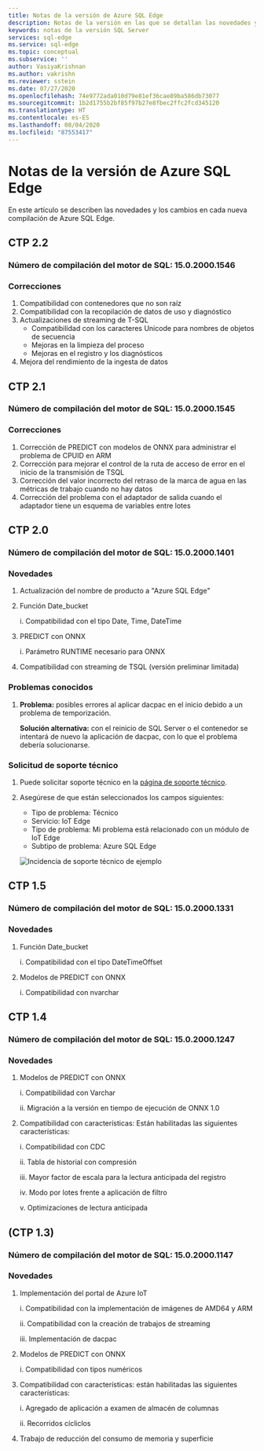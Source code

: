```yaml
---
title: Notas de la versión de Azure SQL Edge
description: Notas de la versión en las que se detallan las novedades y los cambios en las imágenes de Azure SQL Edge
keywords: notas de la versión SQL Server
services: sql-edge
ms.service: sql-edge
ms.topic: conceptual
ms.subservice: ''
author: VasiyaKrishnan
ms.author: vakrishn
ms.reviewer: sstein
ms.date: 07/27/2020
ms.openlocfilehash: 74e9772ada010d79e81ef36cae89ba586db73077
ms.sourcegitcommit: 1b2d1755b2bf85f97b27e8fbec2ffc2fcd345120
ms.translationtype: HT
ms.contentlocale: es-ES
ms.lasthandoff: 08/04/2020
ms.locfileid: "87553417"
---
```

# <a name="azure-sql-edge-release-notes"></a>Notas de la versión de Azure SQL Edge 

En este artículo se describen las novedades y los cambios en cada nueva compilación de Azure SQL Edge.

## <a name="ctp-22"></a>CTP 2.2
### <a name="sql-engine-build-number---15020001546"></a>Número de compilación del motor de SQL: 15.0.2000.1546
### <a name="fixes"></a>Correcciones
1. Compatibilidad con contenedores que no son raíz 
2. Compatibilidad con la recopilación de datos de uso y diagnóstico 
3. Actualizaciones de streaming de T-SQL
   - Compatibilidad con los caracteres Unicode para nombres de objetos de secuencia
   - Mejoras en la limpieza del proceso
   - Mejoras en el registro y los diagnósticos
4. Mejora del rendimiento de la ingesta de datos

## <a name="ctp-21"></a>CTP 2.1 
### <a name="sql-engine-build-number---15020001545"></a>Número de compilación del motor de SQL: 15.0.2000.1545
### <a name="fixes"></a>Correcciones
1. Corrección de PREDICT con modelos de ONNX para administrar el problema de CPUID en ARM 
2. Corrección para mejorar el control de la ruta de acceso de error en el inicio de la transmisión de TSQL 
3. Corrección del valor incorrecto del retraso de la marca de agua en las métricas de trabajo cuando no hay datos 
4. Corrección del problema con el adaptador de salida cuando el adaptador tiene un esquema de variables entre lotes  

## <a name="ctp-20"></a>CTP 2.0 
### <a name="sql-engine-build-number---15020001401"></a>Número de compilación del motor de SQL: 15.0.2000.1401
### <a name="whats-new"></a>Novedades
1.  Actualización del nombre de producto a "Azure SQL Edge"
1.  Función Date_bucket

    i.  Compatibilidad con el tipo Date, Time, DateTime
3.  PREDICT con ONNX
    
    i.  Parámetro RUNTIME necesario para ONNX 
    
4.  Compatibilidad con streaming de TSQL (versión preliminar limitada) 
 
### <a name="known-issues"></a>Problemas conocidos

1. <b>Problema:</b> posibles errores al aplicar dacpac en el inicio debido a un problema de temporización.

    <b>Solución alternativa:</b> con el reinicio de SQL Server o el contenedor se intentará de nuevo la aplicación de dacpac, con lo que el problema debería solucionarse.
### <a name="request-support"></a>Solicitud de soporte técnico
1. Puede solicitar soporte técnico en la [página de soporte técnico](https://ms.portal.azure.com/#blade/Microsoft_Azure_Support/HelpAndSupportBlade/newsupportrequest).

4. Asegúrese de que están seleccionados los campos siguientes: 
    * Tipo de problema: Técnico 
    * Servicio: IoT Edge
    * Tipo de problema: Mi problema está relacionado con un módulo de IoT Edge
    * Subtipo de problema: Azure SQL Edge

   ![Incidencia de soporte técnico de ejemplo](media/get-support/support-ticket.png)

## <a name="ctp-15"></a>CTP 1.5
### <a name="sql-engine-build-number---15020001331"></a>Número de compilación del motor de SQL: 15.0.2000.1331
### <a name="whats-new"></a>Novedades
1. Función Date_bucket
    
    i. Compatibilidad con el tipo DateTimeOffset
2. Modelos de PREDICT con ONNX

    i. Compatibilidad con nvarchar
 
## <a name="ctp-14"></a>CTP 1.4
### <a name="sql-engine-build-number---15020001247"></a>Número de compilación del motor de SQL: 15.0.2000.1247
### <a name="whats-new"></a>Novedades
1.  Modelos de PREDICT con ONNX
 
    i.  Compatibilidad con Varchar
    
    ii. Migración a la versión en tiempo de ejecución de ONNX 1.0 
2.  Compatibilidad con características: Están habilitadas las siguientes características:

    i.   Compatibilidad con CDC

    ii.  Tabla de historial con compresión

    iii. Mayor factor de escala para la lectura anticipada del registro

    iv.  Modo por lotes frente a aplicación de filtro

    v.   Optimizaciones de lectura anticipada
 
## <a name="ctp-13"></a>(CTP 1.3)
### <a name="sql-engine-build-number---15020001147"></a>Número de compilación del motor de SQL: 15.0.2000.1147
### <a name="whats-new"></a>Novedades
1. Implementación del portal de Azure IoT 

    i.   Compatibilidad con la implementación de imágenes de AMD64 y ARM

    ii.  Compatibilidad con la creación de trabajos de streaming

    iii. Implementación de dacpac
2. Modelos de PREDICT con ONNX

    i. Compatibilidad con tipos numéricos
3. Compatibilidad con características: están habilitadas las siguientes características:

    i.  Agregado de aplicación a examen de almacén de columnas

    ii. Recorridos cícliclos
4. Trabajo de reducción del consumo de memoria y superficie
